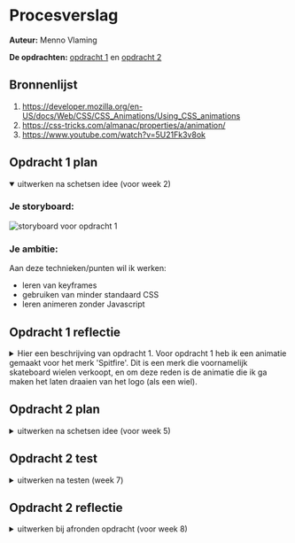 # Procesverslag
**Auteur:** Menno Vlaming

**De opdrachten:** [opdracht 1](/basiswebsite/opdracht1/index.html) en [opdracht 2](opdracht2/index.html)


## Bronnenlijst
  1. https://developer.mozilla.org/en-US/docs/Web/CSS/CSS_Animations/Using_CSS_animations
  2. https://css-tricks.com/almanac/properties/a/animation/
  3. https://www.youtube.com/watch?v=5U21Fk3v8ok



## Opdracht 1 plan

<details open>
  <summary>uitwerken na schetsen idee (voor week 2)</summary>


  ### Je storyboard:
  <img src="readme-images/schets.png" width="375px" alt="storyboard voor opdracht 1">


  ### Je ambitie: 
  Aan deze technieken/punten wil ik werken:
  - leren van keyframes
  - gebruiken van minder standaard CSS 
  - leren animeren zonder Javascript
 
</details>



## Opdracht 1 reflectie

<details>
  <summary>Hier een beschrijving van opdracht 1. 
  Voor opdracht 1 heb ik een animatie gemaakt voor het merk 'Spitfire'. 
  Dit is een merk die voornamelijk skateboard wielen verkoopt, 
  en om deze reden is de animatie die ik ga maken het laten draaien van het logo (als een wiel).</summary>


  ### Je uitkomst - karakteristiek screenshot(s):
  <img src="readme-images/spitfirea.png" width="375px" alt="uitomst opdracht 1">


  ### Dit ging goed/Heb ik geleerd: 
  Wat ik heb geleerd, is het gebruik maken van een ::after atribute, hiermee heb ik de cirkel gemaakt.

  Wat ik ook heb geleerd is het animeren doormiddel van alleen CSS, het gebruik van keyframes en animations, 
  en het gebruik van font-face voor fonts, dit had ik alle 3 nog nooit gedaan.

  Ook heb ik nog nooit eerder gebruik gemaakt van CSS variabelen en de dark mode optie gebruikt voor andere styling.

  <img src="readme-images/spitfirelight.png" width="375px" alt="dark/light mode">


  ### Dit was lastig/Is niet gelukt:
  Wat ik nog toe had willen voegen, dat helaas niet gelukt is, is dat ik de ::after, dus het 'wiel', wou laten
  draaien om zo nog meer het draaiende wiel effect te geven.

</details>



## Opdracht 2 plan

<details>
  <summary>uitwerken na schetsen idee (voor week 5)</summary>


  ### Je ontwerp:
  <img src="readme-images/dummy-plaatje.svg" width="375px" alt="ontwerp opdracht 2">


  ### Je ambitie: 
  Aan deze technieken/punten wil ik werken:
  - punt 1
  - punt 2
  - nog een punt
  - ...
</details>



## Opdracht 2 test

<details>
  <summary>uitwerken na testen (week 7)</summary>

  Neem minimaal 5 bevindingen op:



  ### Bevinding 1:
  Omschrijving van wat er nog niet orde was (tekst en afbeeding(en)).

  #### oplossing:
  Beschrijving hoe je het hebt hebt opgelost of als het niet gelukt is hoe je het zou oplossen (tekst en afbeeding(en)).



  ### Bevinding 2:
  Omschrijving van wat er nog niet orde was (tekst en afbeeding(en)).

  #### oplossing:
  Beschrijving hoe je het hebt hebt opgelost of als het niet gelukt is hoe je het zou oplossen (tekst en afbeeding(en)).



  ### Bevinding 3:
  ...
</details>



## Opdracht 2 reflectie

<details>
  <summary>uitwerken bij afronden opdracht (voor week 8)</summary>

  ### Je uitkomst - karakteristiek screenshot(s):
  <img src="readme-images/dummy-plaatje.svg" width="375px" alt="uitkomst opdracht 2">


  ### Dit ging goed/Heb ik geleerd: 
  Korte omschrijving met plaatje(s)

  <img src="readme-images/dummy-plaatje.svg" width="375px" alt="top">


  ### Dit was lastig/Is niet gelukt:
  Korte omschrijving met plaatje(s)

  <img src="readme-images/dummy-plaatje.svg" width="375px" alt="bummer">
</details>

